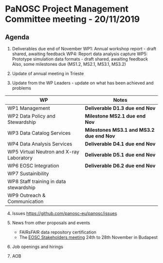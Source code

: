 PaNOSC Project Management Committee meeting - 20/11/2019
========================================================

Agenda
------	

1. Deliverables due end of November
	WP1: Annual workshop report - draft shared, awaiting feedback
	WP4: Report data analysis capture
	WP5: Prototype simulation data formats - draft shared, awaiting feedback
Also, some milestones due (MS1.2, MS2.1, MS3.1, MS3.2)

2. Update of annual meeting in Trieste

3. Update from the WP Leaders - update on what has been achieved and problems

| WP | Notes |
| -- | ----- |
| WP1 Management | **Deliverable D1.3 due end Nov** |
| WP2 Data Policy and Stewardship | **Milestone MS2.1 due end Nov** | 
| WP3 Data Catalog Services | **Milestones MS3.1 and MS3.2 due end Nov** | 
| WP4 Data Analysis Services | **Deliverable D4.1 due end Nov** | 
| WP5 Virtual Neutron and X-ray Laboratory | **Deliverable D5.1 due end Nov** | 
| WP6 EOSC Integration | **Deliverable D6.2 due end Nov** | 
| WP7 Sustainibility |  | 
| WP8 Staff training in data stewardship |  | 
| WP9 Outreach & Communication |  | 

4. Issues https://github.com/panosc-eu/panosc/issues

5. News from other proposals and events
    * FAIRsFAIR data repository certification
    * The [EOSC Stakeholders meeting](https://www.eoscsecretariat.eu/eosc-symposium) 24th to 28th November in Budapest

6. Job openings and hirings

7. AOB
